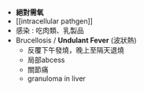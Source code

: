 - **絕對需氧**
- [[intracellular pathgen]]
- 感染 : 吃肉類、乳製品
- Brucellosis / **Undulant Fever** (波狀熱)
	- 反覆下午發燒，晚上至隔天退燒
	- 局部abcess
	- 關節痛
	- granuloma in liver